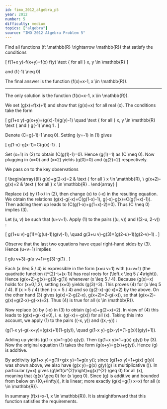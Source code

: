 ```yaml
---
id: fimo_2012_algebra_p5
year: 2012
number: 5
difficulty: medium
topics: ["algebra"]
source: "IMO 2012 Algebra Problem 5"
---
```


Find all functions \(f: \mathbb{R} \rightarrow \mathbb{R}\) that satisfy the conditions

\[
f(1+x y)-f(x+y)=f(x) f(y) \text { for all } x, y \in \mathbb{R}
\]

and \(f(-1) \neq 0\)

The final answer is the function \(f(x)=x-1, x \in \mathbb{R}\).

---
The only solution is the function \(f(x)=x-1, x \in \mathbb{R}\).

We set \(g(x)=f(x)+1\) and show that \(g(x)=x\) for all real \(x\). The conditions take the form

\[
g(1+x y)-g(x+y)=(g(x)-1)(g(y)-1) \quad \text { for all } x, y \in \mathbb{R} \text { and } g(-1) \neq 1 .
\]

Denote \(C=g(-1)-1 \neq 0\). Setting \(y=-1\) in (1) gives

\[
g(1-x)-g(x-1)=C(g(x)-1) .
\]

Set \(x=1\) in (2) to obtain \(C(g(1)-1)=0\). Hence \(g(1)=1\) as \(C \neq 0\). Now plugging in \(x=0\) and \(x=2\) yields \(g(0)=0\) and \(g(2)=2\) respectively.

We pass on to the key observations

\[
\begin{array}{ll}
g(x)+g(2-x)=2 & \text { for all } x \in \mathbb{R}, \\
g(x+2)-g(x)=2 & \text { for all } x \in \mathbb{R} .
\end{array}
\]

Replace \(x\) by \(1-x\) in (2), then change \(x\) to \(-x\) in the resulting equation. We obtain the relations \(g(x)-g(-x)=C(g(1-x)-1), g(-x)-g(x)=C(g(1+x)-1)\). Then adding them up leads to \(C(g(1-x)+g(1+x)-2)=0\). Thus \(C \neq 0\) implies (3).

Let \(u, v\) be such that \(u+v=1\). Apply (1) to the pairs \((u, v)\) and \((2-u, 2-v)\) :

\[
g(1+u v)-g(1)=(g(u)-1)(g(v)-1), \quad g(3+u v)-g(3)=(g(2-u)-1)(g(2-v)-1) .
\]

Observe that the last two equations have equal right-hand sides by (3). Hence \(u+v=1\) implies

\[
g(u v+3)-g(u v+1)=g(3)-g(1) .
\]

Each \(x \leq 5 / 4\) is expressible in the form \(x=u v+1\) with \(u+v=1\) (the quadratic function \(t^{2}-t+(x-1)\) has real roots for \(\left.x \leq 5 / 4\right)\). Hence \(g(x+2)-g(x)=g(3)-g(1)\) whenever \(x \leq 5 / 4\). Because \(g(x)=x\) holds for \(x=0,1,2\), setting \(x=0\) yields \(g(3)=3\). This proves (4) for \(x \leq 5 / 4\). If \(x > 5 / 4\) then \(-x < 5 / 4\) and so \(g(2-x)-g(-x)=2\) by the above. On the other hand (3) gives \(g(x)=2-g(2-x), g(x+2)=2-g(-x)\), so that \(g(x+2)-g(x)=g(2-x)-g(-x)=2\). Thus (4) is true for all \(x \in \mathbb{R}\).

Now replace \(x\) by \(-x\) in (3) to obtain \(g(-x)+g(2+x)=2\). In view of (4) this leads to \(g(x)+g(-x)=0\), i. e. \(g(-x)=-g(x)\) for all \(x\). Taking this into account, we apply (1) to the pairs \((-x, y)\) and \((x,-y)\) :

\(g(1-x y)-g(-x+y)=(g(x)+1)(1-g(y)), \quad g(1-x y)-g(x-y)=(1-g(x))(g(y)+1)\).

Adding up yields \(g(1-x y)=1-g(x) g(y)\). Then \(g(1+x y)=1+g(x) g(y)\) by (3). Now the original equation (1) takes the form \(g(x+y)=g(x)+g(y)\). Hence \(g\) is additive.

By additvity \(g(1+x y)=g(1)+g(x y)=1+g(x y)\); since \(g(1+x y)=1+g(x) g(y)\) was shown above, we also have \(g(x y)=g(x) g(y)(g\) is multiplicative \()\). In particular \(y=x\) gives \(g\left(x^{2}\right)=g(x)^{2} \geq 0\) for all \(x\), meaning that \(g(x) \geq 0\) for \(x \geq 0\). Since \(g\) is additive and bounded from below on \([0,+\infty)\), it is linear; more exactly \(g(x)=g(1) x=x\) for all \(x \in \mathbb{R}\).

In summary \(f(x)=x-1, x \in \mathbb{R}\). It is straightforward that this function satisfies the requirements.
